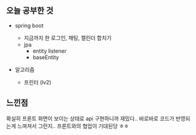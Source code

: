 ## 오늘 공부한 것

- spring boot
    - 지금까지 한 로그인, 채팅, 캘린더 합치기
    - jpa
        - entity listener
        - baseEntity

- 알고리즘
    - 프린터 (lv2)



## 느낀점

확실히 프론트 화면이 보이는 상태로 api 구현하니까 재밌다.. 바로바로 코드가 반영되는게 느껴져서 그런지.. 프론트와의 협업이 기대된당 ㅎㅎ

